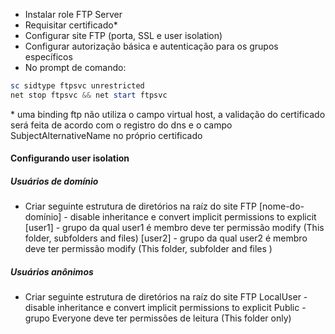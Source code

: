 
- Instalar role FTP Server
- Requisitar certificado*
- Configurar site FTP (porta, SSL e user isolation)
- Configurar autorização básica e autenticação para os grupos específicos
- No prompt de comando:
```powershell
sc sidtype ftpsvc unrestricted
net stop ftpsvc && net start ftpsvc
```

\* uma binding ftp não utiliza o campo virtual host, a validação do certificado será feita de acordo com o registro do dns e o campo SubjectAlternativeName no próprio certificado


#### Configurando user isolation

##### Usuários de domínio

- Criar seguinte estrutura de diretórios na raíz do site FTP
	[nome-do-domínio] - disable inheritance e convert implicit permissions to explicit
		[user1] - grupo da qual user1 é membro deve ter permissão modify (This folder, subfolders and files)
		[user2] - grupo da qual user2 é membro deve ter permissão modify (This folder, subfolder and files )

##### Usuários anônimos
- Criar seguinte estrutura de diretórios na raíz do site FTP
	LocalUser - disable inheritance e convert implicit permissions to explicit
		Public - grupo Everyone deve ter permissões de leitura (This folder only)